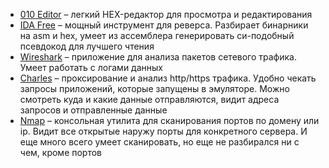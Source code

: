 
- [010 Editor](https://www.sweetscape.com/download/010editor/) – легкий HEX-редактор для просмотра и редактирования
- [IDA Free](https://hex-rays.com/ida-free) – мощный инструмент для реверса. Разбирает бинарники на asm и hex, умеет из ассемблера генерировать си-подобный псевдокод для лучшего чтения
- [Wireshark](https://www.wireshark.org/#downloadLink) – приложение для анализа пакетов сетевого трафика. Умеет работать с логами данных
- [Charles](https://www.charlesproxy.com/) – проксирование и анализ http/https трафика. Удобно чекать запросы приложений, которые запущены в эмуляторе. Можно смотреть куда и какие данные отправляются, видит адреса запросов и отправленные данные
- [Nmap](https://nmap.org/) – консольная утилита для сканирования портов по домену или ip. Видит все открытые наружу порты для конкретного сервера. И еще много всего умеет сканировать, но еще не разбирался ни с чем, кроме портов